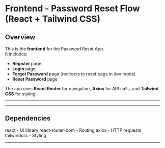 # Frontend - Password Reset Flow (React + Tailwind CSS)

##  Overview
This is the **frontend** for the Password Reset App.  
It includes:
- **Register** page
- **Login** page
- **Forgot Password** page (redirects to reset page in dev mode)
- **Reset Password** page

The app uses **React Router** for navigation, **Axios** for API calls, and **Tailwind CSS** for styling.

---

---

## Dependencies

react - UI library
react-router-dom - Routing
axios - HTTP requests
tailwindcss - Styling

---
